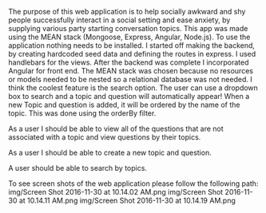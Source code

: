 The purpose of this web application is to help socially awkward and shy people successfully interact in a social setting and ease anxiety, by supplying various party starting conversation topics.  This app was made using the MEAN stack (Mongoose, Express, Angular, Node.js). To use the application nothing needs to be installed.  I started off making the backend, by creating hardcoded seed data and defining the routes in express.  I used handlebars for the views.  After the backend was complete I incorporated Angular for front end. The MEAN stack was chosen because no resources or models needed to be nested so a relational database was not needed.  I think the coolest feature is the search option.  The user can use a dropdown box to search and a topic and question will automatically appear! When a new Topic and question is added, it will be ordered by the name of the topic. This was done using the orderBy filter.  

As a user I should be able to view all of the questions that are not associated with a topic and view questions by their topics.

As a user I should be able to create a new topic and question.

A user should be able to search by topics.

To see screen shots of the web application please follow the following path:
img/Screen Shot 2016-11-30 at 10.14.02 AM.png
img/Screen Shot 2016-11-30 at 10.14.11 AM.png
img/Screen Shot 2016-11-30 at 10.14.19 AM.png
